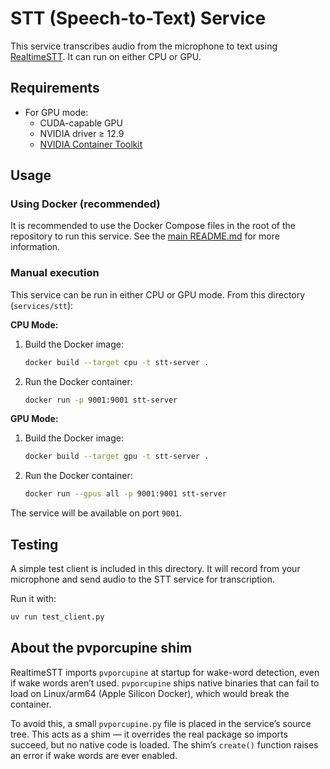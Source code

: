 # STT (Speech-to-Text) Service

This service transcribes audio from the microphone to text using [RealtimeSTT](https://github.com/KoljaB/RealtimeSTT). It can run on either CPU or GPU.

## Requirements

- For GPU mode:
    - CUDA-capable GPU
    - NVIDIA driver ≥ 12.9
    - [NVIDIA Container Toolkit](https://docs.nvidia.com/datacenter/cloud-native/container-toolkit/latest/install-guide.html)

## Usage

### Using Docker (recommended)

It is recommended to use the Docker Compose files in the root of the repository to run this service. See the [main README.md](../../README.md) for more information.

### Manual execution

This service can be run in either CPU or GPU mode. From this directory (`services/stt`):

**CPU Mode:**

1.  Build the Docker image:

    ```bash
    docker build --target cpu -t stt-server .
    ```

2.  Run the Docker container:

    ```bash
    docker run -p 9001:9001 stt-server
    ```

**GPU Mode:**

1.  Build the Docker image:

    ```bash
    docker build --target gpu -t stt-server .
    ```

2.  Run the Docker container:

    ```bash
    docker run --gpus all -p 9001:9001 stt-server
    ```

The service will be available on port `9001`.

## Testing

A simple test client is included in this directory. It will record from your microphone and send audio to the STT service for transcription.

Run it with:

```bash
uv run test_client.py
```

## About the pvporcupine shim

RealtimeSTT imports `pvporcupine` at startup for wake-word detection, even if wake words aren’t used. `pvporcupine` ships native binaries that can fail to load on Linux/arm64 (Apple Silicon Docker), which would break the container.

To avoid this, a small `pvporcupine.py` file is placed in the service’s source tree. This acts as a shim — it overrides the real package so imports succeed, but no native code is loaded. The shim’s `create()` function raises an error if wake words are ever enabled.
